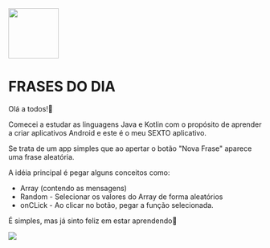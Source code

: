<img src="https://user-images.githubusercontent.com/60768726/121701811-ad410200-caa7-11eb-9e2d-326f248663bf.png" width="100px">

# FRASES DO DIA

Olá a todos!👋  

Comecei a estudar as linguagens Java e Kotlin com o propósito de aprender a criar aplicativos Android e este é o meu SEXTO aplicativo.  

Se trata de um app simples que ao apertar o botão "Nova Frase" aparece uma frase aleatória. 

A idéia principal é pegar alguns conceitos como:  
* Array (contendo as mensagens) 
* Random - Selecionar os valores do Array de forma aleatórios 
* onCLick  - Ao clicar no botão, pegar a função selecionada. 

É simples, mas já sinto feliz em estar aprendendo🙏

<img src="https://user-images.githubusercontent.com/60768726/121701681-871b6200-caa7-11eb-98df-bfae868f1c22.jpeg">
